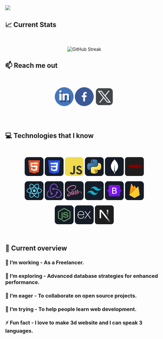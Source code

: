 <a href="https://www.facebook.com/mirhussainmurtaza/">
<img src="https://raw.githubusercontent.com/mir-hussain/mir-hussain/main/images/cover.svg" />
</a>

## :chart_with_upwards_trend: Current Stats

<br />
<p align="center">
<img src="https://streak-stats.demolab.com?user=muh-arifulislam&theme=dark&sideNums=88EEF2&sideLabels=A2D5F2&dates=EBEBEB&ring=D4A5F9&fire=D4A5F9&currStreakNum=D4A5F9&currStreakLabel=D4A5F9" alt="GitHub Streak" />
</p>

## :mailbox: Reach me out

<br />

<p align="center">
<img height="60px" width="60px" src="https://github.com/muh-arifulislam/muh-arifulislam/blob/main/images/icons/linkedin.png"/>
<img height="60px" width="60px" src="https://github.com/muh-arifulislam/muh-arifulislam/blob/main/images/icons/facebook.png"/>
<img height="60px" width="60px" src="https://github.com/muh-arifulislam/muh-arifulislam/blob/main/images/icons/x.png"/>
</p><br/>

<br />

## :computer: Technologies that I know

<br>
<p align="center">
<img src="https://github.com/muh-arifulislam/muh-arifulislam/blob/main/images/icons/HTML.png"/>
<img src="https://github.com/muh-arifulislam/muh-arifulislam/blob/main/images/icons/css.png"/>
<img src="https://github.com/muh-arifulislam/muh-arifulislam/blob/main/images/icons/JavaScript.png"/>
<img src="https://github.com/muh-arifulislam/muh-arifulislam/blob/main/images/icons/python.png"/>
<img src="https://github.com/muh-arifulislam/muh-arifulislam/blob/main/images/icons/mongo.png"/>
<img src="https://github.com/muh-arifulislam/muh-arifulislam/blob/main/images/icons/mongoose.png"/>
</p>
<p align="center">
<img src="https://github.com/muh-arifulislam/muh-arifulislam/blob/main/images/icons/react.png"/>
<img src="https://github.com/muh-arifulislam/muh-arifulislam/blob/main/images/icons/redux.png"/>
<img src="https://github.com/muh-arifulislam/muh-arifulislam/blob/main/images/icons/sass.png"/>
<img src="https://github.com/muh-arifulislam/muh-arifulislam/blob/main/images/icons/tailwind.png"/>
<img src="https://github.com/muh-arifulislam/muh-arifulislam/blob/main/images/icons/Bootsrap.png"/>
<img src="https://github.com/muh-arifulislam/muh-arifulislam/blob/main/images/icons/firebase.png"/>
</p>
<p align="center">
<img src="https://github.com/muh-arifulislam/muh-arifulislam/blob/main/images/icons/node.png"/>
<img src="https://github.com/muh-arifulislam/muh-arifulislam/blob/main/images/icons/express.png"/>
<img src="https://github.com/muh-arifulislam/muh-arifulislam/blob/main/images/icons/nextjs.png"/>
</p><br/>

## :eyes: Current overview

### 🔭 I’m working - As a Freelancer.

### 🌱 I’m exploring - Advanced database strategies for enhanced performance.

### 👯 I’m eager - To collaborate on open source projects.

### 🤔 I’m trying - To help people learn web development.

### ⚡ Fun fact - I love to make 3d website and I can speak 3 languages.

<br />
